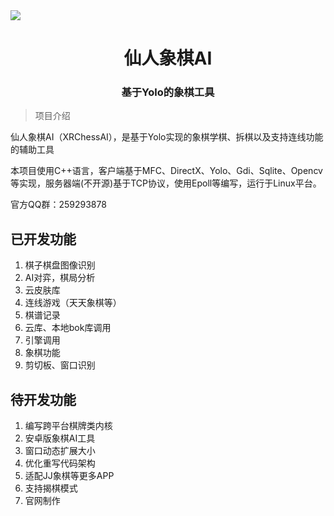 <img style='display:block;margin:auto' src='https://wqby-1304194722.cos.ap-nanjing.myqcloud.com/img/QQ%E6%88%AA%E5%9B%BE20240408003725.png'>

<h1 style='text-align:center'>仙人象棋AI</h1>

<h3 style='text-align:center'>基于Yolo的象棋工具</h3>

> 项目介绍

仙人象棋AI（XRChessAI），是基于Yolo实现的象棋学棋、拆棋以及支持连线功能的辅助工具

本项目使用C++语言，客户端基于MFC、DirectX、Yolo、Gdi、Sqlite、Opencv等实现，服务器端(不开源)基于TCP协议，使用Epoll等编写，运行于Linux平台。

官方QQ群：259293878

## 已开发功能

1. 棋子棋盘图像识别
2. AI对弈，棋局分析
3. 云皮肤库
4. 连线游戏（天天象棋等）
5. 棋谱记录
6. 云库、本地bok库调用
7. 引擎调用
8. 象棋功能
9. 剪切板、窗口识别

## 待开发功能

1. 编写跨平台棋牌类内核
2. 安卓版象棋AI工具
3. 窗口动态扩展大小
4. 优化重写代码架构
5. 适配JJ象棋等更多APP
6. 支持揭棋模式
7. 官网制作

